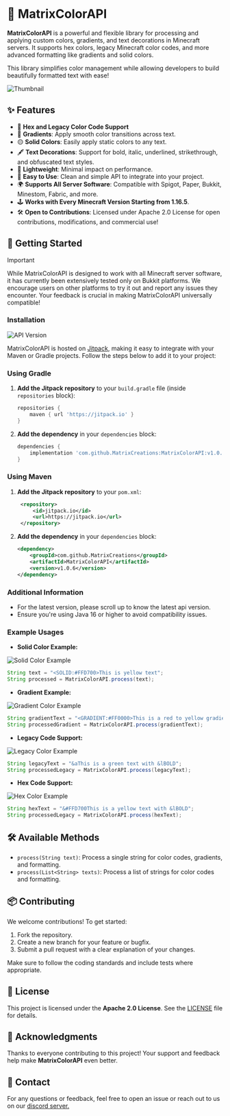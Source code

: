 # 🌈 MatrixColorAPI

**MatrixColorAPI** is a powerful and flexible library for processing and applying custom colors, gradients, and text decorations in Minecraft servers. It supports hex colors, legacy Minecraft color codes, and more advanced formatting like gradients and solid colors.

This library simplifies color management while allowing developers to build beautifully formatted text with ease!

![Thumbnail](https://i.imgur.com/God4ZAt.png)

## ✨ Features

- 🎨 **Hex and Legacy Color Code Support**
- 🌈 **Gradients**: Apply smooth color transitions across text.
- 🟡 **Solid Colors**: Easily apply static colors to any text.
- 🖋️ **Text Decorations**: Support for bold, italic, underlined, strikethrough, and obfuscated text styles.
- 🚀 **Lightweight**: Minimal impact on performance.
- 🔄 **Easy to Use**: Clean and simple API to integrate into your project.
- 🌍 **Supports All Server Software**: Compatible with Spigot, Paper, Bukkit, Minestom, Fabric, and more.
- 🕹️ **Works with Every Minecraft Version Starting from 1.16.5**.
- 🛠️ **Open to Contributions**: Licensed under Apache 2.0 License for open contributions, modifications, and commercial use!

## 🚀 Getting Started

> [!IMPORTANT]
> While MatrixColorAPI is designed to work with all Minecraft server software, it has currently been extensively tested only on Bukkit platforms. We encourage users on other platforms to try it out and report any issues they encounter. Your feedback is crucial in making MatrixColorAPI universally compatible!

### Installation

![API Version](https://img.shields.io/jitpack/v/MatrixCreations/MatrixColorAPI.svg?color=512BD4&label=API%20Version&style=for-the-badge)

MatrixColorAPI is hosted on [Jitpack](https://jitpack.io), making it easy to integrate with your Maven or Gradle projects. Follow the steps below to add it to your project:

### Using Gradle
1. **Add the Jitpack repository** to your `build.gradle` file (inside `repositories` block):
   ```gradle
   repositories {
       maven { url 'https://jitpack.io' }
   }
   ```

2. **Add the dependency** in your `dependencies` block:
   ```gradle
   dependencies {
       implementation 'com.github.MatrixCreations:MatrixColorAPI:v1.0.6'
   }
   ```

### Using Maven
1. **Add the Jitpack repository** to your `pom.xml`:
   ```xml
    <repository>
        <id>jitpack.io</id>
        <url>https://jitpack.io</url>
    </repository>
   ```

2. **Add the dependency** in your `dependencies` block:
   ```xml
   <dependency>
       <groupId>com.github.MatrixCreations</groupId>
       <artifactId>MatrixColorAPI</artifactId>
       <version>v1.0.6</version>
   </dependency>
   ```

### Additional Information

- For the latest version, please scroll up to know the latest api version.
- Ensure you're using Java 16 or higher to avoid compatibility issues.

### Example Usages

- **Solid Color Example:**

![Solid Color Example](https://media.discordapp.net/attachments/1262415791731511347/1291383818502279218/image.png?ex=66ffe667&is=66fe94e7&hm=8cbe3b951c6b0cd7eee1b9edb7718f81b75c46f8e72388746b1fc1ed0da39c1e&=&format=webp&quality=lossless)

```java
String text = "<SOLID:#FFD700>This is yellow text";
String processed = MatrixColorAPI.process(text);
```

- **Gradient Example:**

![Gradient Color Example](https://media.discordapp.net/attachments/1262415791731511347/1291384051160055869/image.png?ex=66ffe69e&is=66fe951e&hm=ba7d6c4748241b8e989249e2cf7818fe41a2768a61a58753fad034bc04ab56db&=&format=webp&quality=lossless)

```java
String gradientText = "<GRADIENT:#FF0000>This is a red to yellow gradient</GRADIENT:#FFFF00>";
String processedGradient = MatrixColorAPI.process(gradientText);
```

- **Legacy Code Support:**

![Legacy Color Example](https://media.discordapp.net/attachments/1262415791731511347/1291384114905092096/image.png?ex=66ffe6ad&is=66fe952d&hm=b6f9d8dcb41a6f09cd1d2f7609fefda99cc01c14a5b2a351ee9bcb2655e46521&=&format=webp&quality=lossless)

```java
String legacyText = "&aThis is a green text with &lBOLD";
String processedLegacy = MatrixColorAPI.process(legacyText);
```

- **Hex Code Support:**

![Hex Color Example](https://media.discordapp.net/attachments/1262415791731511347/1291384163072610335/image.png?ex=66ffe6b9&is=66fe9539&hm=9938cbc8816a4f5465cde4af5853ca43e2b002855e3a3b00601c94b498a5a6da&=&format=webp&quality=lossless)

```java
String hexText = "&#FFD700This is a yellow text with &lBOLD";
String processedLegacy = MatrixColorAPI.process(hexText);
```

## 🛠️ Available Methods

- `process(String text)`: Process a single string for color codes, gradients, and formatting.
- `process(List<String> texts)`: Process a list of strings for color codes and formatting.

## 📦 Contributing

We welcome contributions! To get started:

1. Fork the repository.
2. Create a new branch for your feature or bugfix.
3. Submit a pull request with a clear explanation of your changes.

Make sure to follow the coding standards and include tests where appropriate.

## 📝 License

This project is licensed under the **Apache 2.0 License**. See the [LICENSE](./LICENSE.txt) file for details.

## 📢 Acknowledgments

Thanks to everyone contributing to this project! Your support and feedback help make **MatrixColorAPI** even better.

## 👥 Contact

For any questions or feedback, feel free to open an issue or reach out to us on our [discord server.](https://discord.gg/B4QsfUrdUR)